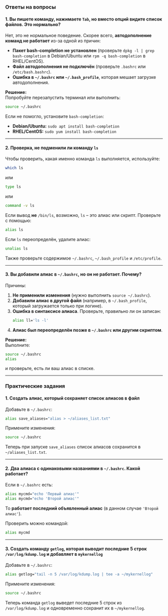 ### **Ответы на вопросы**  

#### **1. Вы пишете команду, нажимаете `Tab`, но вместо опций видите список файлов. Это нормально?**  
Нет, это не нормальное поведение. Скорее всего, **автодополнение команд не работает** из-за одной из причин:  
- **Пакет bash-completion не установлен** (проверьте `dpkg -l | grep bash-completion` в Debian/Ubuntu или `rpm -q bash-completion` в RHEL/CentOS).  
- **Файл автодополнения не подключён** (проверьте `.bashrc` или `/etc/bash.bashrc`).  
- **Ошибка в `~/.bashrc` или `~/.bash_profile`**, которая мешает загрузке автодополнения.  

**Решение:**  
Попробуйте перезапустить терминал или выполнить:  
```bash
source ~/.bashrc
```
Если не помогло, установите `bash-completion`:  
- **Debian/Ubuntu:** `sudo apt install bash-completion`  
- **RHEL/CentOS:** `sudo yum install bash-completion`  

---

#### **2. Проверка, не подменили ли команду `ls`**  
Чтобы проверить, какая именно команда `ls` выполняется, используйте:  
```bash
which ls
```
или  
```bash
type ls
```
или  
```bash
command -v ls
```
Если вывод **не** `/bin/ls`, возможно, `ls` – это алиас или скрипт. Проверьте с помощью:  
```bash
alias ls
```
Если `ls` переопределён, удалите алиас:  
```bash
unalias ls
```
Также проверьте содержимое `~/.bashrc`, `~/.bash_profile` и `/etc/profile`.  

---

#### **3. Вы добавили алиас в `~/.bashrc`, но он не работает. Почему?**  
Причины:  
1. **Не применили изменения** (нужно выполнить `source ~/.bashrc`).  
2. **Добавили алиас в другой файл** (например, в `~/.bash_profile`, который загружается только при логине).  
3. **Ошибка в синтаксисе алиаса**. Проверьте, правильно ли он записан:  
   ```bash
   alias ll='ls -l'
   ```
4. **Алиас был переопределён позже в `~/.bashrc` или другим скриптом**.  

**Решение:**  
Выполните:  
```bash
source ~/.bashrc
alias
```
и проверьте, есть ли ваш алиас в списке.  

---

### **Практические задания**  

#### **1. Создать алиас, который сохраняет список алиасов в файл**  
Добавьте в `~/.bashrc`:  
```bash
alias save_aliases="alias > ~/aliases_list.txt"
```
Примените изменения:  
```bash
source ~/.bashrc
```
Теперь при запуске `save_aliases` список алиасов сохранится в `~/aliases_list.txt`.  

---

#### **2. Два алиаса с одинаковыми названиями в `~/.bashrc`. Какой работает?**  
Если в `~/.bashrc` есть:  
```bash
alias mycmd="echo 'Первый алиас'"
alias mycmd="echo 'Второй алиас'"
```
То **работает последний объявленный алиас** (в данном случае `'Второй алиас'`).  

Проверить можно командой:  
```bash
alias mycmd
```

---

#### **3. Создать команду `getlog`, которая выводит последние 5 строк `/var/log/kdump.log` и добавляет в `mykernellog`**  
Добавьте в `~/.bashrc`:  
```bash
alias getlog="tail -n 5 /var/log/kdump.log | tee -a ~/mykernellog"
```
Примените изменения:  
```bash
source ~/.bashrc
```
Теперь команда `getlog` выведет последние 5 строк из `/var/log/kdump.log` и одновременно сохранит их в `~/mykernellog`.